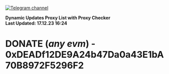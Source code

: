 [![Telegram channel](https://img.shields.io/endpoint?url=https://runkit.io/damiankrawczyk/telegram-badge/branches/master?url=https://t.me/n4z4v0d)](https://t.me/n4z4v0d) 

**Dynamic Updates Proxy List with Proxy Checker**  
**Last Updated: 17.12.23 16:24**

# DONATE (_any evm_) - 0xDEADf12DE9A24b47Da0a43E1bA70B8972F5296F2
